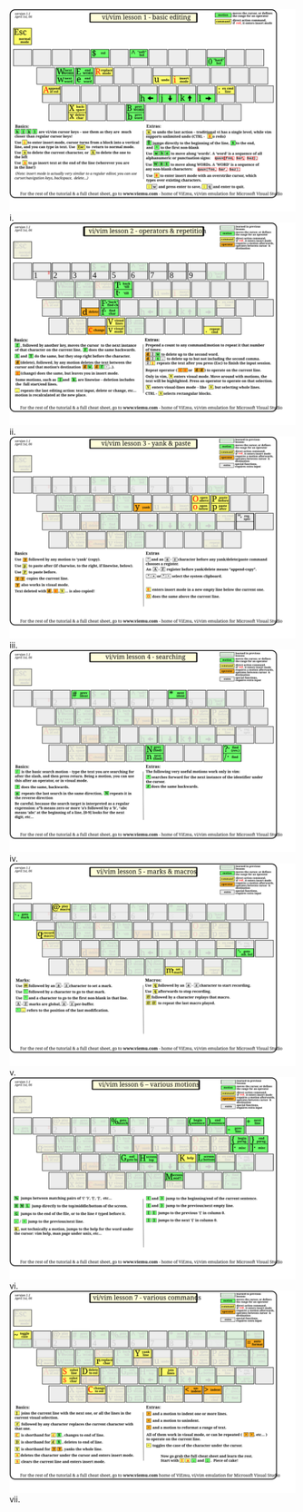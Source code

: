 ![Vim Tutorial](https://raw.githubusercontent.com/stoychevvasko/Preferences/master/vim/tutorial/vi-vim-tutorial-1.svg "Vim Tutorial 1") i.
![Vim Tutorial](https://raw.githubusercontent.com/stoychevvasko/Preferences/master/vim/tutorial/vi-vim-tutorial-2.svg "Vim Tutorial 2") ii.
![Vim Tutorial](https://raw.githubusercontent.com/stoychevvasko/Preferences/master/vim/tutorial/vi-vim-tutorial-3.svg "Vim Tutorial 3") iii.
![Vim Tutorial](https://raw.githubusercontent.com/stoychevvasko/Preferences/master/vim/tutorial/vi-vim-tutorial-4.svg "Vim Tutorial 4") iv.
![Vim Tutorial](https://raw.githubusercontent.com/stoychevvasko/Preferences/master/vim/tutorial/vi-vim-tutorial-5.svg "Vim Tutorial 5") v.
![Vim Tutorial](https://raw.githubusercontent.com/stoychevvasko/Preferences/master/vim/tutorial/vi-vim-tutorial-6.svg "Vim Tutorial 6") vi.
![Vim Tutorial](https://raw.githubusercontent.com/stoychevvasko/Preferences/master/vim/tutorial/vi-vim-tutorial-7.svg "Vim Tutorial 7") vii.

